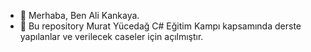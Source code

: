 - 👋 Merhaba, Ben Ali Kankaya.
- 🌱 Bu repository Murat Yücedağ C# Eğitim Kampı kapsamında derste yapılanlar ve verilecek caseler için açılmıştır.
